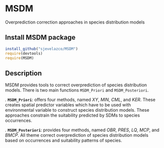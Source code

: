 # MSDM
Overprediction correction approaches in species distribution models


## Install MSDM package

```javascript
install_github("sjevelazco/MSDM")
require(devtools)
require(MSDM)
```


## Description

MSDM provides tools to correct overprediction of species distribution models. There is two main functions `MSDM_Priori` and `MSDM_Posteriori`. 

*.* **`MSDM_Priori`**: offers four methods, named *XY*, *MIN*,  *CML*, and *KER*. These creates spatial predictor variables which have to be used with environmental variable to construct species distribution models. These approaches constrain the suitability predicted by SDMs to species occurrences.

*.* **`MSDM_Posteriori`**: provides four methods, named *OBR*, *PRES*, *LQ*, *MCP*, and *BMCP*. All theme correct overprediction of species distribution models based on occurrences and suitability patterns of species. 


